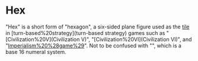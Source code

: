 # Hex

"Hex" is a short form of "hexagon", a six-sided plane figure used as the [tile](tile) in [turn-based%20strategy](turn-based strategy) games such as "[Civilization%20V](Civilization V)", "[Civilization%20VI](Civilization VI)", and "[Imperialism%20%28game%29](Imperialism)". Not to be confused with "", which is a base 16 numeral system.
